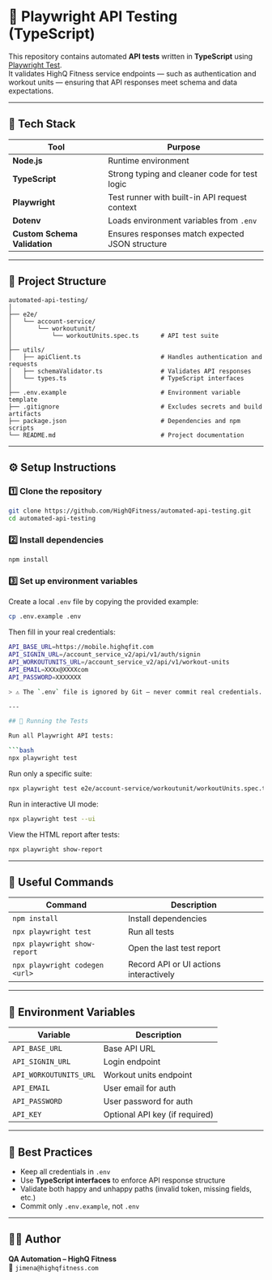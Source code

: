 # 🧪 Playwright API Testing (TypeScript)

This repository contains automated **API tests** written in **TypeScript** using [Playwright Test](https://playwright.dev/docs/test-api-testing).  
It validates HighQ Fitness service endpoints — such as authentication and workout units — ensuring that API responses meet schema and data expectations.

---

## 🧰 Tech Stack

| Tool | Purpose |
|------|----------|
| **Node.js** | Runtime environment |
| **TypeScript** | Strong typing and cleaner code for test logic |
| **Playwright** | Test runner with built-in API request context |
| **Dotenv** | Loads environment variables from `.env` |
| **Custom Schema Validation** | Ensures responses match expected JSON structure |

---

## 📂 Project Structure

```
automated-api-testing/
│
├── e2e/
│   └── account-service/
│       └── workoutunit/
│           └── workoutUnits.spec.ts      # API test suite
│
├── utils/
│   ├── apiClient.ts                      # Handles authentication and requests
│   ├── schemaValidator.ts                # Validates API responses
│   └── types.ts                          # TypeScript interfaces
│
├── .env.example                          # Environment variable template
├── .gitignore                            # Excludes secrets and build artifacts
├── package.json                          # Dependencies and npm scripts
└── README.md                             # Project documentation
```

---

## ⚙️ Setup Instructions

### 1️⃣ Clone the repository

```bash
git clone https://github.com/HighQFitness/automated-api-testing.git
cd automated-api-testing
```

### 2️⃣ Install dependencies

```bash
npm install
```

### 3️⃣ Set up environment variables

Create a local `.env` file by copying the provided example:

```bash
cp .env.example .env
```

Then fill in your real credentials:
```bash
API_BASE_URL=https://mobile.highqfit.com
API_SIGNIN_URL=/account_service_v2/api/v1/auth/signin
API_WORKOUTUNITS_URL=/account_service_v2/api/v1/workout-units
API_EMAIL=XXXx@XXXXcom
API_PASSWORD=XXXXXXX

> ⚠️ The `.env` file is ignored by Git — never commit real credentials.

---

## 🚀 Running the Tests

Run all Playwright API tests:

```bash
npx playwright test
```

Run only a specific suite:

```bash
npx playwright test e2e/account-service/workoutunit/workoutUnits.spec.ts
```

Run in interactive UI mode:

```bash
npx playwright test --ui
```

View the HTML report after tests:

```bash
npx playwright show-report
```

---

## 🧩 Useful Commands

| Command | Description |
|----------|-------------|
| `npm install` | Install dependencies |
| `npx playwright test` | Run all tests |
| `npx playwright show-report` | Open the last test report |
| `npx playwright codegen <url>` | Record API or UI actions interactively |

---

## 🧬 Environment Variables

| Variable | Description |
|-----------|-------------|
| `API_BASE_URL` | Base API URL |
| `API_SIGNIN_URL` | Login endpoint |
| `API_WORKOUTUNITS_URL` | Workout units endpoint |
| `API_EMAIL` | User email for auth |
| `API_PASSWORD` | User password for auth |
| `API_KEY` | Optional API key (if required) |

---

## 🧠 Best Practices

- Keep all credentials in `.env`  
- Use **TypeScript interfaces** to enforce API response structure  
- Validate both happy and unhappy paths (invalid token, missing fields, etc.)  
- Commit only `.env.example`, not `.env`  

---

## 👩‍💻 Author

**QA Automation – HighQ Fitness**  
📧 `jimena@highqfitness.com`
